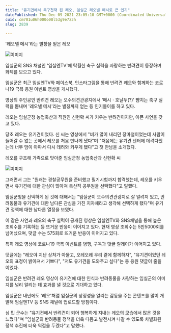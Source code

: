 ```yaml
---
title: "유기견에서 축구천재 된 레오, 임실군 레오넬 메시로 큰 인기"
datePublished: Thu Dec 09 2021 23:05:10 GMT+0000 (Coordinated Universal Time)
cuid: cm701u06h000o08l53g9e7z3h
slug: 2839

---
```



'레오넬 메시'라는 별칭을 얻은 레오

![이미지](https://cdn.hashnode.com/res/hashnode/image/upload/v1739252161635/38659f86-dd33-4d3a-8a29-f2ea20d98e3a.png)

임실군의 SNS 채널인 '임실엔TV'에 탁월한 축구 실력을 자랑하는 반려견이 등장하며 화제를 모으고 있다.

임실군은 최근 임실엔TV와 페이스북, 인스타그램을 통해 반려견 레오와 함께하는 코로나19 극복 응원 이벤트 영상을 게시했다.

영상의 주인공인 반려견 레오는 오수의견관광지에서 ‘메시ㆍ호날두(?)' 뺨치는 축구 실력을 뽐내며 '레오넬 메시'라는 별칭까지 얻는 등 인기몰이를 하고 있다.

레오는 임실군청 농업축산과 직원인 신현확 씨가 키우는 반려견이지만, 아픈 사연을 갖고 있다.

당초 레오는 유기견이었다. 신 씨는 영상에서 "비가 많이 내리던 장마철이었는데 사람이 들어갈 수 없는 곳에서 레오를 처음 만나게 됐다"며 "처음에는 유기견 센터에 데려다줬는데 너무 맘이 아파서 다시 데려와 키우게 됐다"고 첫 만남을 소개했다.

레오를 구조해 가족으로 맞아준 임실군청 농업축산과 신현확 씨

![이미지](https://cdn.hashnode.com/res/hashnode/image/upload/v1739252164196/d0aa137e-e4ec-4f6a-b9af-7c53a09e5612.png)

그러면서 그는 "원래는 경찰공무원을 준비했고 필기시험까지 합격했는데, 레오를 키우면서 유기견에 대한 관심이 많아져 축산직 공무원을 선택했다"고 말했다.

임실군청을 선택하게 된 것에 대해서는 "임실군이 오수의견관광지로 잘 알려져 있고, 반려동물과 유기견에 대한 남다른 관심을 가진 지자체라고 생각해 선택하게 됐다"며 유기견 정책에 대한 남다른 열정을 보였다.

이 같은 사연과 레오의 축구 실력이 공개된 영상은 임실엔TV와 SNS채널을 통해 높은 조회수를 기록하는 등 뜨거운 반응이 이어지고 있다. 현재 영상 조회수는 5만5000회를 넘어섰으며, 댓글 수는 575회로 뜨거운 반응이 이어지고 있다.

특히 레오 영상에 코로나19 극복 이벤트를 병행, 구독과 댓글 릴레이가 이어지고 있다.

댓글에는 "레오야 지난 상처가 아물고, 오레오레 우리 곁에 함께하자", "유기견이었던 레오의 표정이 밝아져서 기쁘다", "저도 유기견을 도와주고 싶다"는 등 응원 댓글이 줄을 이었다.

임실군은 반려견 레오 영상이 유기견에 대한 인식과 반려동물을 사랑하는 임실군의 이미지를 널리 알리는 데 효과를 낼 것으로 기대하고 있다.

임실군은 내년에도 '레오'처럼 임실군의 상징성을 알리는 감동을 주는 콘텐츠를 많이 개발해 임실엔TV 등 SNS 채널에 업로드할 방침이다.

심 민 군수는 "유기견에서 반려견이 되어 행복하게 지내는 레오의 모습에서 많은 것을 느꼈다"며 "임실군의 반려동물 정책을 더욱 다듬고 발전시켜 나갈 수 있도록 차별화된 정책 추진에 더욱 역점을 두겠다"고 말했다.